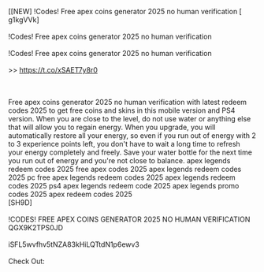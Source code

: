 [[NEW] !Codes! Free apex coins generator 2025 no human verification [ g1kgVVk]
<br>
<br>!Codes! Free apex coins generator 2025 no human verification
<br>
<br>!Codes! Free apex coins generator 2025 no human verification
<br>
<br> >>  https://t.co/xSAET7y8r0

<br>
<br>Free apex coins generator 2025 no human verification with latest redeem codes 2025 to get free coins and skins in this mobile version and PS4 version. When you are close to the level, do not use water or anything else that will allow you to regain energy. When you upgrade, you will automatically restore all your energy, so even if you run out of energy with 2 to 3 experience points left, you don't have to wait a long time to refresh your energy completely and freely. Save your water bottle for the next time you run out of energy and you're not close to balance. apex legends redeem codes 2025 free apex codes 2025 apex legends redeem codes 2025 pc free apex legends redeem codes 2025 apex legends redeem codes 2025 ps4 apex legends redeem code 2025 apex legends promo codes 2025 apex redeem codes 2025
<br>[SH9D]
<br>
<br>!CODES! FREE APEX COINS GENERATOR 2025 NO HUMAN VERIFICATION QGX9K2TPS0JD
<br>
<br>iSFL5wvfhv5tNZA83kHiLQTtdN1p6ewv3
<br>
<br>Check Out: 

<br>
